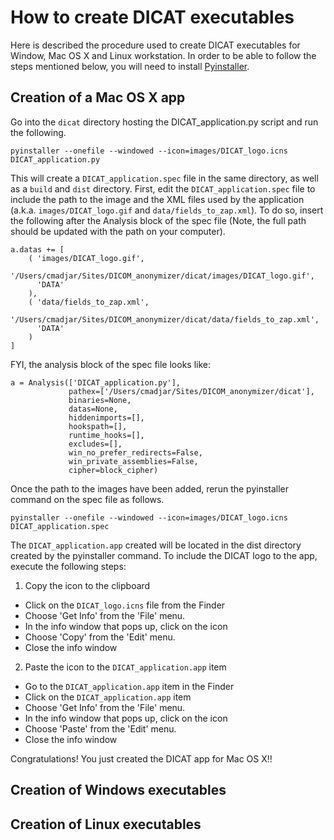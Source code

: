 # How to create DICAT executables

Here is described the procedure used to create DICAT executables for Window, Mac OS X and Linux workstation. In order to be able to follow the steps mentioned below, you will need to install [Pyinstaller](http://www.pyinstaller.org).

## Creation of a Mac OS X app

Go into the `dicat` directory hosting the DICAT_application.py script and run the following.

```pyinstaller --onefile --windowed --icon=images/DICAT_logo.icns DICAT_application.py```

This will create a `DICAT_application.spec` file in the same directory, as well as a `build` and `dist` directory. First, edit the `DICAT_application.spec` file to include the path to the image and the XML files used by the application (a.k.a. `images/DICAT_logo.gif` and `data/fields_to_zap.xml`). To do so, insert the following after the Analysis block of the spec file (Note, the full path should be updated with the path on your computer).

```
a.datas += [
    ( 'images/DICAT_logo.gif', 
      '/Users/cmadjar/Sites/DICOM_anonymizer/dicat/images/DICAT_logo.gif', 
      'DATA'
    ),
    ( 'data/fields_to_zap.xml', 
      '/Users/cmadjar/Sites/DICOM_anonymizer/dicat/data/fields_to_zap.xml', 
      'DATA'
    )
]
```

FYI, the analysis block of the spec file looks like:

```
a = Analysis(['DICAT_application.py'],
             pathex=['/Users/cmadjar/Sites/DICOM_anonymizer/dicat'],
             binaries=None,
             datas=None,
             hiddenimports=[],
             hookspath=[],
             runtime_hooks=[],
             excludes=[],
             win_no_prefer_redirects=False,
             win_private_assemblies=False,
             cipher=block_cipher)
```

Once the path to the images have been added, rerun the pyinstaller command on the spec file as follows.

```pyinstaller --onefile --windowed --icon=images/DICAT_logo.icns DICAT_application.spec```

The `DICAT_application.app` created will be located in the dist directory created by the pyinstaller command. To include the DICAT logo to the app, execute the following steps:

1.  Copy the icon to the clipboard
  *  Click on the `DICAT_logo.icns` file from the Finder
  *  Choose 'Get Info' from the 'File' menu.
  *  In the info window that pops up, click on the icon
  *  Choose 'Copy' from the 'Edit' menu.
  *  Close the info window

2.  Paste the icon to the `DICAT_application.app` item
  *  Go to the `DICAT_application.app` item in the Finder 
  *  Click on the `DICAT_application.app` item  
  *  Choose 'Get Info' from the 'File' menu.
  *  In the info window that pops up, click on the icon
  *  Choose 'Paste' from the 'Edit' menu.
  *  Close the info window

Congratulations! You just created the DICAT app for Mac OS X!!

## Creation of Windows executables



## Creation of Linux executables


